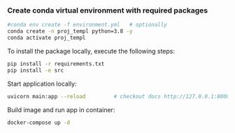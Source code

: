 
### Create conda virtual environment with required packages 
```bash
#conda env create -f environment.yml   # optionally
conda create -n proj_templ python=3.8 -y
conda activate proj_templ
```

To install the package locally, execute the following steps:

```bash
pip install -r requirements.txt         
pip install -e src
```

Start application locally:
```bash
uvicorn main:app --reload         # checkout docs http://127.0.0.1:8000/docs 
```

Build image and run app in container:
```bash                                 
docker-compose up -d 
```

 
